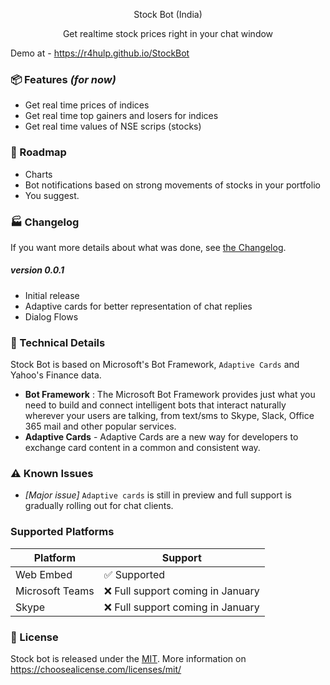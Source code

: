 <p align="center">
Stock Bot (India)
</p>

<p align="center">
  Get realtime stock prices right in your chat window
</p>

Demo at - https://r4hulp.github.io/StockBot

### :package: Features *(for now)*
- Get real time prices of indices
- Get real time top gainers and losers for indices
- Get real time values of NSE scrips (stocks)


### :checkered_flag: Roadmap
- Charts
- Bot notifications based on strong movements of stocks in your portfolio
- You suggest.

### :factory: Changelog

If you want more details about what was done, see [the Changelog](./CHANGELOG.md).

##### version 0.0.1
- Initial release
- Adaptive cards for better representation of chat replies
- Dialog Flows



### :nut_and_bolt: Technical Details
Stock Bot is based on Microsoft's Bot Framework, `Adaptive Cards` and Yahoo's Finance data.

- **Bot Framework** : The Microsoft Bot Framework provides just what you need to build and connect intelligent bots that interact naturally wherever your users are talking, from text/sms to Skype, Slack, Office 365 mail and other popular services.
- **Adaptive Cards** - Adaptive Cards are a new way for developers to exchange card content in a common and consistent way.


### :warning: Known Issues
- *[Major issue]* `Adaptive cards` is still in preview and full support is gradually rolling out for chat clients.

### Supported Platforms
| Platform | Support |
| ------------- | ------------- |
|Web Embed| :white_check_mark: Supported  |
|Microsoft Teams| :x: Full support coming in January  |
|Skype| :x: Full support coming in January  |


### :page_facing_up: License
Stock bot is released under the [MIT](https://github.com/r4hulp/StockBot/blob/dev/README.md). More information on https://choosealicense.com/licenses/mit/
